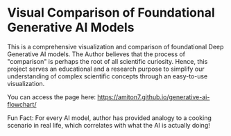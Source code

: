 # Visual Comparison of Foundational Generative AI Models

This is a comprehensive visualization and comparison of foundational Deep Generative AI models. The Author believes that the process of "comparison" is perhaps the root of all scientific curiosity. Hence, this project serves an educational and a research purpose to simplify our understanding of complex scientific concepts through an easy-to-use visualization.

You can access the page here: https://amiton7.github.io/generative-ai-flowchart/

Fun Fact:
For every AI model, author has provided analogy to a cooking scenario in real life, which correlates with what the AI is actually doing!

